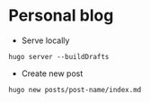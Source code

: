 # Personal blog

* Serve locally

```console
hugo server --buildDrafts
```

* Create new post

```console
hugo new posts/post-name/index.md
```
